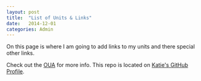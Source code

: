 ```yaml
---
layout: post
title:  "List of Units & Links"
date:   2014-12-01
categories: Admin
---
```


On this page is where I am going to add links to my units and there special other links. 

Check out the [OUA][oua] for more info. This repo is located on [Katie's GitHub Profile][github].

[github]: https://github.com/roachhd/unix
[oua]:    http://oua.edu.au
